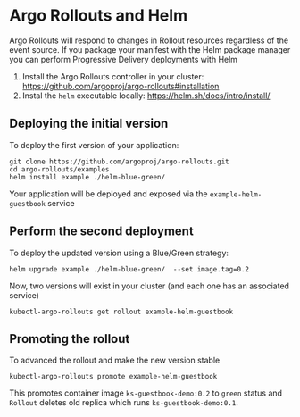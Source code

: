 # Argo Rollouts and Helm

Argo Rollouts will respond to changes in Rollout resources
regardless of the event source. If you package your manifest
with the Helm package manager you can perform Progressive Delivery deployments with Helm

1. Install the Argo Rollouts controller in your cluster: https://github.com/argoproj/argo-rollouts#installation
2. Instal the `helm` executable locally: https://helm.sh/docs/intro/install/

## Deploying the initial version

To deploy the first version of your application:

```
git clone https://github.com/argoproj/argo-rollouts.git
cd argo-rollouts/examples
helm install example ./helm-blue-green/
```

Your application will be deployed and exposed via the `example-helm-guestbook` service

## Perform the second deployment

To deploy the updated version using a Blue/Green strategy:

```
helm upgrade example ./helm-blue-green/  --set image.tag=0.2
```

Now, two versions will exist in your cluster (and each one has an associated service)

```
kubectl-argo-rollouts get rollout example-helm-guestbook
```

## Promoting the rollout

To advanced the rollout and make the new version stable

```
kubectl-argo-rollouts promote example-helm-guestbook
```

This promotes container image `ks-guestbook-demo:0.2` to `green` status and `Rollout` deletes old replica which runs `ks-guestbook-demo:0.1`.
